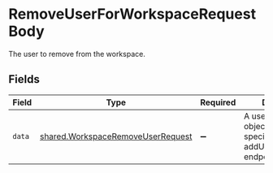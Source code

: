 # RemoveUserForWorkspaceRequestBody

The user to remove from the workspace.


## Fields

| Field                                                                                  | Type                                                                                   | Required                                                                               | Description                                                                            |
| -------------------------------------------------------------------------------------- | -------------------------------------------------------------------------------------- | -------------------------------------------------------------------------------------- | -------------------------------------------------------------------------------------- |
| `data`                                                                                 | [shared.WorkspaceRemoveUserRequest](../../models/shared/workspaceremoveuserrequest.md) | :heavy_minus_sign:                                                                     | A user identification object for specification with the addUser/removeUser endpoints.  |
